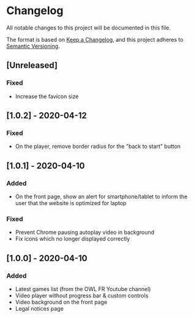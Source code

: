 # Changelog
All notable changes to this project will be documented in this file.

The format is based on [Keep a Changelog](https://keepachangelog.com/en/1.0.0/),
and this project adheres to [Semantic Versioning](https://semver.org/spec/v2.0.0.html).

## [Unreleased]
### Fixed
- Increase the favicon size

## [1.0.2] - 2020-04-12
### Fixed
- On the player, remove border radius for the "back to start" button

## [1.0.1] - 2020-04-10
### Added
- On the front page, show an alert for smartphone/tablet to inform the user that the website is optimized for laptop

### Fixed
- Prevent Chrome pausing autoplay video in background
- Fix icons which no longer displayed correctly

## [1.0.0] - 2020-04-10
### Added
- Latest games list (from the OWL FR Youtube channel)
- Video player without progress bar & custom controls
- Video background on the front page
- Legal notices page 